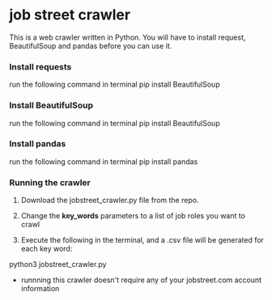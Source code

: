 # job street crawler

This is a web crawler written in Python. You will have to install request, BeautifulSoup and pandas before you can use it.


### Install requests

run the following command in terminal
	pip install BeautifulSoup

### Install BeautifulSoup

run the following command in terminal
	pip install BeautifulSoup

### Install pandas

run the following command in terminal
	pip install pandas



### Running the crawler

1) Download the jobstreet_crawler.py file from the repo.

2) Change the **key_words** parameters to a list of job roles you want to crawl

3) Execute the following in the terminal, and a .csv file will be generated for each key word:
	
python3 jobstreet_crawler.py

* runnning this crawler doesn't require any of your jobstreet.com account information

